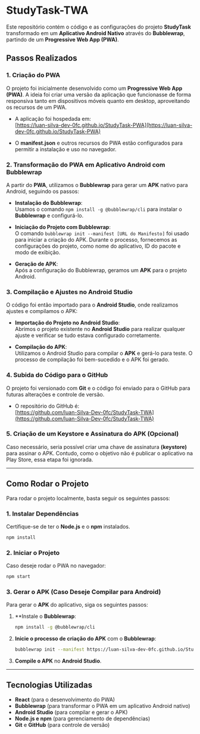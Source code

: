 
# StudyTask-TWA

Este repositório contém o código e as configurações do projeto **StudyTask** transformado em um **Aplicativo Android Nativo** através do **Bubblewrap**, partindo de um **Progressive Web App (PWA)**.

## Passos Realizados

### 1. **Criação do PWA**
O projeto foi inicialmente desenvolvido como um **Progressive Web App (PWA)**. A ideia foi criar uma versão da aplicação que funcionasse de forma responsiva tanto em dispositivos móveis quanto em desktop, aproveitando os recursos de um PWA.

- A aplicação foi hospedada em:  
  [https://luan-silva-dev-0fc.github.io/StudyTask-PWA](https://luan-silva-dev-0fc.github.io/StudyTask-PWA)
  
- O **manifest.json** e outros recursos do PWA estão configurados para permitir a instalação e uso no navegador.

### 2. **Transformação do PWA em Aplicativo Android com Bubblewrap**
A partir do **PWA**, utilizamos o **Bubblewrap** para gerar um **APK** nativo para Android, seguindo os passos:

- **Instalação do Bubblewrap**:  
  Usamos o comando `npm install -g @bubblewrap/cli` para instalar o **Bubblewrap** e configurá-lo.
  
- **Iniciação do Projeto com Bubblewrap**:  
  O comando `bubblewrap init --manifest [URL do Manifesto]` foi usado para iniciar a criação do APK. Durante o processo, fornecemos as configurações do projeto, como nome do aplicativo, ID do pacote e modo de exibição.
  
- **Geração de APK**:  
  Após a configuração do Bubblewrap, geramos um **APK** para o projeto Android.

### 3. **Compilação e Ajustes no Android Studio**
O código foi então importado para o **Android Studio**, onde realizamos ajustes e compilamos o APK:

- **Importação do Projeto no Android Studio**:  
  Abrimos o projeto existente no **Android Studio** para realizar qualquer ajuste e verificar se tudo estava configurado corretamente.
  
- **Compilação do APK**:  
  Utilizamos o Android Studio para compilar o **APK** e gerá-lo para teste. O processo de compilação foi bem-sucedido e o APK foi gerado.

### 4. **Subida do Código para o GitHub**
O projeto foi versionado com **Git** e o código foi enviado para o GitHub para futuras alterações e controle de versão.

- O repositório do GitHub é:  
  [https://github.com/luan-Silva-Dev-0fc/StudyTask-TWA](https://github.com/luan-Silva-Dev-0fc/StudyTask-TWA)

### 5. **Criação de um Keystore e Assinatura do APK (Opcional)**
Caso necessário, seria possível criar uma chave de assinatura **(keystore)** para assinar o APK. Contudo, como o objetivo não é publicar o aplicativo na Play Store, essa etapa foi ignorada.

---

## Como Rodar o Projeto

Para rodar o projeto localmente, basta seguir os seguintes passos:

### 1. **Instalar Dependências**
Certifique-se de ter o **Node.js** e o **npm** instalados.

```bash
npm install
```

### 2. **Iniciar o Projeto**
Caso deseje rodar o PWA no navegador:

```bash
npm start
```

### 3. **Gerar o APK (Caso Deseje Compilar para Android)**
Para gerar o **APK** do aplicativo, siga os seguintes passos:

1. **Instale o **Bubblewrap**:
   ```bash
   npm install -g @bubblewrap/cli
   ```

2. **Inicie o processo de criação do APK** com o **Bubblewrap**:
   ```bash
   bubblewrap init --manifest https://luan-silva-dev-0fc.github.io/StudyTask-PWA/manifest.json
   ```

3. **Compile o APK** no **Android Studio**.

---

## Tecnologias Utilizadas

- **React** (para o desenvolvimento do PWA)
- **Bubblewrap** (para transformar o PWA em um aplicativo Android nativo)
- **Android Studio** (para compilar e gerar o APK)
- **Node.js e npm** (para gerenciamento de dependências)
- **Git** e **GitHub** (para controle de versão)

